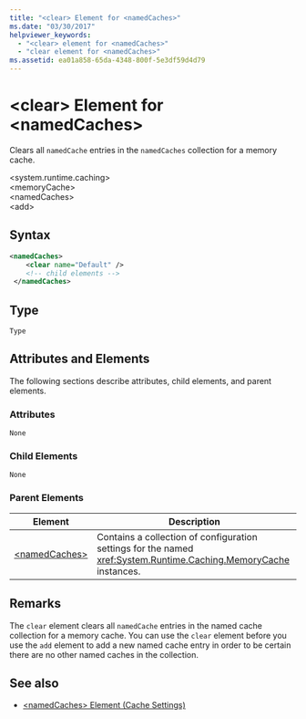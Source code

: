```yaml
---
title: "<clear> Element for <namedCaches>"
ms.date: "03/30/2017"
helpviewer_keywords: 
  - "<clear> element for <namedCaches>"
  - "clear element for <namedCaches>"
ms.assetid: ea01a858-65da-4348-800f-5e3df59d4d79
---
```

# \<clear> Element for \<namedCaches>
Clears all `namedCache` entries in the `namedCaches` collection for a memory cache.  
  
 \<system.runtime.caching>  
\<memoryCache>  
\<namedCaches>  
\<add>  
  
## Syntax  
  
```xml  
<namedCaches>  
    <clear name="Default" />  
    <!-- child elements -->  
 </namedCaches>  
```  
  
## Type  
 `Type`  
  
## Attributes and Elements  
 The following sections describe attributes, child elements, and parent elements.  
  
### Attributes  
 `None`  
  
### Child Elements  
 `None`  
  
### Parent Elements  
  
|Element|Description|  
|-------------|-----------------|  
|[\<namedCaches>](../../../../../docs/framework/configure-apps/file-schema/runtime/namedcaches-element-cache-settings.md)|Contains a collection of configuration settings for the named <xref:System.Runtime.Caching.MemoryCache> instances.|  
  
## Remarks  
 The `clear` element clears all `namedCache` entries in the named cache collection for a memory cache. You can use the `clear` element before you use the `add` element to add a new named cache entry in order to be certain there are no other named caches in the collection.  
  
## See also

- [\<namedCaches> Element (Cache Settings)](../../../../../docs/framework/configure-apps/file-schema/runtime/namedcaches-element-cache-settings.md)
